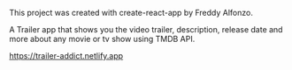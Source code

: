 This project was created with create-react-app by Freddy Alfonzo. 

A Trailer app that shows you the video trailer, description, release date and more about any movie or tv show using TMDB API.

https://trailer-addict.netlify.app
